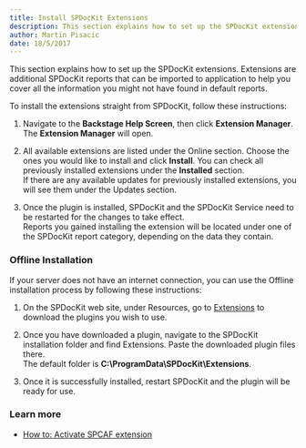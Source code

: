 ```yaml
---
title: Install SPDocKit Extensions
description: This section explains how to set up the SPDocKit extensions. Extensions are additional SPDocKit reports that can be imported to application to help you cover all the information you might not have found in default reports.
author: Martin Pisacic
date: 18/5/2017
---
```

This section explains how to set up the SPDocKit extensions. Extensions are additional SPDocKit reports that can be imported to application to help you cover all the information you might not have found in default reports.

To install the extensions straight from SPDocKit, follow these instructions:

1. Navigate to the **Backstage Help Screen**, then click **Extension Manager**. The **Extension Manager** will open.

2. All available extensions are listed under the Online section. Choose the ones you would like to install and click **Install**. You can check all previously installed extensions under the **Installed** section.  
If there are any available updates for previously installed extensions, you will see them under the Updates section.

3. Once the plugin is installed, SPDocKit and the SPDocKit Service need to be restarted for the changes to take effect.  
Reports you gained installing the extension will be located under one of the SPDocKit report category, depending on the data they contain.

### **Offline Installation**

If your server does not have an internet connection, you can use the Offline installation process by following these instructions:

1. On the SPDocKit web site, under Resources, go to [Extensions](https://www.spdockit.com/resources/extensions/) to download the plugins you wish to use.

2. Once you have downloaded a plugin, navigate to the SPDocKit installation folder and find Extensions. Paste the downloaded plugin files there.  
The default folder is **C:\ProgramData\SPDocKit\Extensions**.

3. Once it is successfully installed, restart SPDocKit and the plugin will be ready for use.

### **Learn more**

* [How to: Activate SPCAF extension](#internal/how-to/reports/activate-spcaf-extension)
